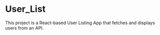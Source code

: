 # User_List
This project is a React-based User Listing App that fetches and displays users from an API. 
